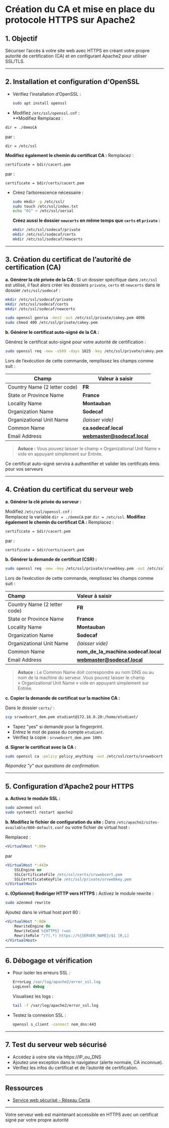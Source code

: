 # Création du CA et mise en place du protocole HTTPS sur Apache2

## 1. Objectif

Sécuriser l’accès à votre site web avec HTTPS en créant votre propre autorité de certification (CA) et en configurant Apache2 pour utiliser SSL/TLS.

---

## 2. Installation et configuration d'OpenSSL

- Vérifiez l’installation d’OpenSSL :
  ```bash
  sudo apt install openssl
  ```

- Modifiez `/etc/ssl/openssl.cnf` :  
**Modifiez 
 Remplacez :
 ```
 dir = ./demoCA 
 ```
 par :
 ```
 dir = /etc/ssl
 ```
 **Modifiez également le chemin du certificat CA :**
 Remplacez :
 ```
 certificate = $dir/cacert.pem
 ```
 par :
 ```
 certificate = $dir/certs/cacert.pem
 ```

- Créez l’arborescence nécessaire :
  ```bash
  sudo mkdir -p /etc/ssl/
  sudo touch /etc/ssl/index.txt
  echo "01" > /etc/ssl/serial
  ```
  **Créez aussi le dossier `newcerts` en même temps que `certs` et `private` :**
  ```bash
  mkdir /etc/ssl/sodecaf/private
  mkdir /etc/ssl/sodecaf/certs
  mkdir /etc/ssl/sodecaf/newcerts
  ```

---

## 3. Création du certificat de l’autorité de certification (CA)

**a. Générer la clé privée de la CA :**
Si un dossier spécifique dans `/etc/ssl` est utilisé, il faut alors créer les dossiers `private`, `certs` et `newcerts` dans le dossier `/etc/ssl/sodecaf` :
```bash
mkdir /etc/ssl/sodecaf/private
mkdir /etc/ssl/sodecaf/certs
mkdir /etc/ssl/sodecaf/newcerts
```
```bash
sudo openssl genrsa -des3 -out /etc/ssl/private/cakey.pem 4096
sudo chmod 400 /etc/ssl/private/cakey.pem
```

**b. Générer le certificat auto-signé de la CA :**

Générez le certificat auto-signé pour votre autorité de certification :

```bash
sudo openssl req -new -x509 -days 1825 -key /etc/ssl/private/cakey.pem -out /etc/ssl/certs/cacert.pem
```

Lors de l’exécution de cette commande, remplissez les champs comme suit :

| Champ                        | Valeur à saisir           |
|------------------------------|---------------------------|
| Country Name (2 letter code) | **FR**                    |
| State or Province Name       | **France**                |
| Locality Name                | **Montauban**             |
| Organization Name            | **Sodecaf**               |
| Organizational Unit Name     | *(laisser vide)*          |
| Common Name                  | **ca.sodecaf.local**      |
| Email Address                | **webmaster@sodecaf.local** |

> **Astuce :** Vous pouvez laisser le champ « Organizational Unit Name » vide en appuyant simplement sur Entrée.

Ce certificat auto-signé servira à authentifier et valider les certificats émis pour vos serveurs

---

## 4. Création du certificat du serveur web

**a. Générer la clé privée du serveur :**

 Modifiez `/etc/ssl/openssl.cnf` :  
 Remplacez la variable `dir = ./demoCA` par `dir = /etc/ssl`.
 **Modifiez également le chemin du certificat CA :**
 Remplacez :
 ```
 certificate = $dir/cacert.pem
 ```
 par :
 ```
 certificate = $dir/certs/cacert.pem
 ```

**b. Générer la demande de certificat (CSR) :**
```bash
sudo openssl req -new -key /etc/ssl/private/srvwebkey.pem -out /etc/ssl/srvwebcert_dem.pem
```
Lors de l’exécution de cette commande, remplissez les champs comme suit :

| Champ                        | Valeur à saisir                  |
|:-----------------------------|:---------------------------------|
| Country Name (2 letter code) | **FR**                           |
| State or Province Name       | **France**                       |
| Locality Name                | **Montauban**                    |
| Organization Name            | **Sodecaf**                      |
| Organizational Unit Name     | *(laisser vide)*                 |
| Common Name                  | **nom_de_la_machine.sodecaf.local** |
| Email Address                | **webmaster@sodecaf.local**      |

> **Astuce :** Le Common Name doit correspondre au nom DNS ou au nom de la machine du serveur. Vous pouvez laisser le champ « Organizational Unit Name » vide en appuyant simplement sur Entrée.

**c. Copier la demande de certificat sur la machine CA :**

Dans le dossier `certs/` :
```bash
scp srvwebcert_dem.pem etudiant@172.16.0.20:/home/etudiant/
```
- Tapez "yes" si demandé pour la fingerprint.
- Entrez le mot de passe du compte `etudiant`.
- Vérifiez la copie : `srvwebcert_dem.pem 100%`

**d. Signer le certificat avec la CA :**
```bash
sudo openssl ca -policy policy_anything -out /etc/ssl/certs/srvwebcert.pem -infiles /etc/ssl/srvwebcert_dem.pem
```
*Répondez "y" aux questions de confirmation.*

---

## 5. Configuration d’Apache2 pour HTTPS

**a. Activez le module SSL :**
```bash
sudo a2enmod ssl
sudo systemctl restart apache2
```

**b. Modifiez le fichier de configuration du site :**
Dans `/etc/apache2/sites-available/000-default.conf` ou votre fichier de virtual host :

Remplacez :
```apache
<VirtualHost *:80>
```
par
```apache
<VirtualHost *:443>
    SSLEngine on
    SSLCertificateFile /etc/ssl/certs/srvwebcert.pem
    SSLCertificateKeyFile /etc/ssl/private/srvwebkey.pem
</VirtualHost>
```

**c. (Optionnel) Rediriger HTTP vers HTTPS :**
Activez le module rewrite :
```bash
sudo a2enmod rewrite
```
Ajoutez dans le virtual host port 80 :
```apache
<VirtualHost *:80>
    RewriteEngine On
    RewriteCond %{HTTPS} !=on
    RewriteRule ^/?(.*) https://%{SERVER_NAME}/$1 [R,L]
</VirtualHost>
```

---

## 6. Débogage et vérification

- Pour isoler les erreurs SSL :
  ```apache
  ErrorLog /var/log/apache2/error_ssl.log
  LogLevel debug
  ```
  Visualisez les logs :
  ```bash
  tail -f /var/log/apache2/error_ssl.log
  ```

- Testez la connexion SSL :
  ```bash
  openssl s_client -connect nom_dns:443
  ```

---

## 7. Test du serveur web sécurisé

- Accédez à votre site via https://IP_ou_DNS
- Ajoutez une exception dans le navigateur (alerte normale, CA inconnue).
- Vérifiez les infos du certificat et de l’autorité de certification.

---

## Ressources

- [Service web sécurisé - Réseau Certa](https://www.reseaucerta.org/content/service-web-securise)

---

Votre serveur web est maintenant accessible en HTTPS avec un certificat signé par votre propre autorité